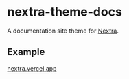 # nextra-theme-docs

A documentation site theme for [Nextra](https://github.com/hutaod/cushily).

## Example

[nextra.vercel.app](https://nextra.vercel.app/)
